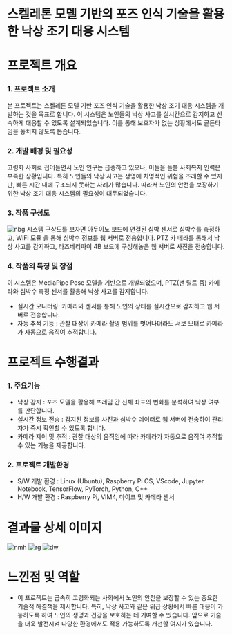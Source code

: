 # 스켈레톤 모델 기반의 포즈 인식 기술을 활용한 낙상 조기 대응 시스템

# 프로젝트 개요

### 1. 프로젝트 소개
본 프로젝트는 스켈레톤 모델 기반 포즈 인식 기술을 활용한 낙상 조기 대응 시스템을 개발하는 것을 목표로 합니다. 이 시스템은 노인들의 낙상 사고를 실시간으로 감지하고 신속하게 대응할 수 있도록 설계되었습니다. 이를 통해 보호자가 없는 상황에서도 골든타임을 놓치지 않도록 돕습니다.
### 2. 개발 배경 및 필요성
고령화 사회로 접어들면서 노인 인구는 급증하고 있으나, 이들을 돌볼 사회복지 인력은 부족한 상황입니다. 특히 노인들의 낙상 사고는 생명에 치명적인 위험을 초래할 수 있지만, 빠른 시간 내에 구조되지 못하는 사례가 많습니다. 따라서 노인의 안전을 보장하기 위한 낙상 조기 대응 시스템의 필요성이 대두되었습니다.
### 3. 작품 구성도
![nbg](https://github.com/user-attachments/assets/3f9b2c4f-1509-4e56-b553-2ddd19180f75)
시스템 구상도를 보자면 아두이노 보드에
연결된 심박 센서로 심박수를 측정하고, WiFi 모듈
을 통해 심박수 정보를 웹 서버로 전송합니다. PTZ 카
메라를 통해서 낙상 사고를 감지하고, 라즈베리파이
4B 보드에 구성해놓은 웹 서버로 사진을 전송합니다.

### 4. 작품의 특징 및 장점
이 시스템은 MediaPipe Pose 모델을 기반으로 개발되었으며, PTZ(팬 틸트 줌) 카메라와 심박수 측정 센서를 활용해 낙상 사고를 감지합니다.
* 실시간 모니터링: 카메라와 센서를 통해 노인의 상태를 실시간으로 감지하고 웹 서버로 전송합니다.
* 자동 추적 기능 : 관찰 대상이 카메라 촬영 범위를 벗어나더라도 서보 모터로 카메라가 자동으로 움직여 추적합니다.
# 프로젝트 수행결과

### 1. 주요기능
* 낙상 감지 : 포즈 모델을 활용해 프레임 간 신체 좌표의 변화를 분석하여 낙상 여부를 판단합니다.
* 실시간 정보 전송 : 감지된 정보를 사진과 심박수 데이터로 웹 서버에 전송하여 관리자가 즉시 확인할 수 있도록 합니다.
* 카메라 제어 및 추적 : 관찰 대상의 움직임에 따라 카메라가 자동으로 움직여 추적할 수 있는 기능을 제공합니다.
### 2. 프로젝트 개발환경
* ﻿S/W 개발 환경 : Linux (Ubuntu), Raspberry Pi OS, VScode, Jupyter Notebook, TensorFlow, PyTorch, Python, C++
* H/W 개발 환경 : Raspberry Pi, VIM4, 마이크 및 카메라 센서

# 결과물 상세 이미지
![nmh](https://github.com/user-attachments/assets/6b54bc78-dc2a-4ae4-9d37-53c7cf81c531) ![rg](https://github.com/user-attachments/assets/981aeef8-5c37-49b9-b2fc-a48a3d7e1fd0) ![dw](https://github.com/user-attachments/assets/5c461adf-08f0-4ae2-ad37-8cc7764b4ac1)


# 느낀점 및 역할
* 이 프로젝트는 급속히 고령화되는 사회에서 노인의 안전을 보장할 수 있는 중요한 기술적 해결책을 제시합니다. 특히, 낙상 사고와 같은 위급 상황에서 빠른 대응이 가능하도록 하여 노인의 생명과 건강을 보호하는 데 기여할 수 있습니다. 앞으로 기술을 더욱 발전시켜 다양한 환경에서도 적용 가능하도록 개선할 여지가 있습니다.

